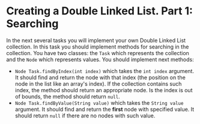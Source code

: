 # Creating a Double Linked List. Part 1: Searching

In the next several tasks you will implement your own Double Linked List collection. In this task you should implement
methods for searching in the collection. You have two classes: the `Task` which represents the collection and the `Node`
which represents values. You should implement next methods:

* `Node Task.findByIndex(int index)` which takes the `int index` argument. It should find and return the node with
  that index (the position on the node in the list like an array's index). If the collection contains such index, the
  method should return an appropriate node. Is the index is out of bounds, the method should return `null`.
* `Node Task.findByValue(String value)` which takes the `String value` argument. It should find and return the
  **first** node with specified value. It should return `null` if there are no nodes with such value.